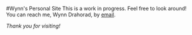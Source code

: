 #Wynn's Personal Site
This is a work in progress. Feel free to look around! You can reach me, Wynn Drahorad, by [email](mailto:wynn.drahorad@gmail.com).

*Thank you for visiting!*